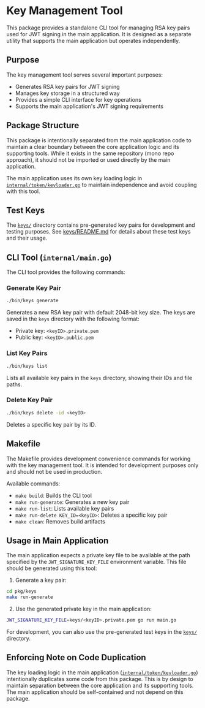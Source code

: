 # Key Management Tool

This package provides a standalone CLI tool for managing RSA key pairs used for JWT signing in the main application. It is designed as a separate utility that supports the main application but operates independently.

## Purpose

The key management tool serves several important purposes:
- Generates RSA key pairs for JWT signing
- Manages key storage in a structured way
- Provides a simple CLI interface for key operations
- Supports the main application's JWT signing requirements

## Package Structure

This package is intentionally separated from the main application code to maintain a clear boundary between the core application logic and its supporting tools. While it exists in the same repository (mono repo approach), it should not be imported or used directly by the main application.

The main application uses its own key loading logic in [`internal/token/keyloader.go`](../../internal/token/keyloader.go) to maintain independence and avoid coupling with this tool.

## Test Keys

The [`keys/`](keys/) directory contains pre-generated key pairs for development and testing purposes. See [keys/README.md](keys/README.md) for details about these test keys and their usage.

## CLI Tool (`internal/main.go`)

The CLI tool provides the following commands:

### Generate Key Pair
```bash
./bin/keys generate
```
Generates a new RSA key pair with default 2048-bit key size. The keys are saved in the `keys` directory with the following format:
- Private key: `<keyID>.private.pem`
- Public key: `<keyID>.public.pem`

### List Key Pairs
```bash
./bin/keys list
```
Lists all available key pairs in the `keys` directory, showing their IDs and file paths.

### Delete Key Pair
```bash
./bin/keys delete -id <keyID>
```
Deletes a specific key pair by its ID.

## Makefile

The Makefile provides development convenience commands for working with the key management tool. It is intended for development purposes only and should not be used in production.

Available commands:
- `make build`: Builds the CLI tool
- `make run-generate`: Generates a new key pair
- `make run-list`: Lists available key pairs
- `make run-delete KEY_ID=<keyID>`: Deletes a specific key pair
- `make clean`: Removes build artifacts

## Usage in Main Application

The main application expects a private key file to be available at the path specified by the `JWT_SIGNATURE_KEY_FILE` environment variable. This file should be generated using this tool:

1. Generate a key pair:
```bash
cd pkg/keys
make run-generate
```

2. Use the generated private key in the main application:
```bash
JWT_SIGNATURE_KEY_FILE=keys/<keyID>.private.pem go run main.go
```

For development, you can also use the pre-generated test keys in the [`keys/`](keys/) directory.

## Enforcing Note on Code Duplication

The key loading logic in the main application ([`internal/token/keyloader.go`](../../internal/token/keyloader.go)) intentionally duplicates some code from this package. This is by design to maintain separation between the core application and its supporting tools. The main application should be self-contained and not depend on this package.
